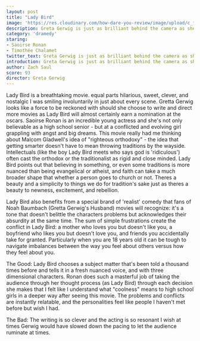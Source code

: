 ```yaml
---
layout: post
title: "Lady Bird"
image: 'https://res.cloudinary.com/how-dare-you-review/image/upload/c_fill,h_399,w_760/v1528952882/ladybird.jpg'
description: Greta Gerwig is just as brilliant behind the camera as she is in front of it. The jokes feel timeless, and the excanges stick with you.      
category: 'dramedy'
staring: 
- Saoirse Ronan
- Timothée Chalamet
twitter_text: Greta Gerwig is just as brilliant behind the camera as she is in front of it. The jokes feel timeless, and the excanges stick with you.
introduction: Greta Gerwig is just as brilliant behind the camera as she is in front of it. The jokes feel timeless, and the excanges stick with you.
author: Zach Saul
score: 93
director: Greta Gerwig
---
```


Lady Bird is a breathtaking movie. equal parts hilarious, sweet, clever, and nostalgic I was smiling involuntarily in just about every scene. Gretta Gerwig looks like a force to be reckoned with should she choose to write and direct more movies as Lady Bird will almost certainly earn a nomination at the oscars.  Saoirse Ronan is an incredible young actress and she's not only believable as a high school senior - but at a conflicted and evolving girl grappling with angst and big dreams. This movie really had me thinking about Malcom Gladwell's idea of "righteous orthodoxy" - the idea that getting smarter doesn't have to mean throwing traditions by the wayside. Intellectuals (like the boy Lady Bird meets who says god is 'ridiculous') often cast the orthodox or the traditionalist as rigid and close minded. Lady Bird points out that believing in something, or even some traditions is more nuanced than being evangelical or atheist, and faith can take a much broader shape that whether a person goes to church or not. Theres a beauty and a simplicity to things we do for tradition's sake just as theres a beauty to newness, excitement, and rebellion.

Lady Bird also benefits from a special brand of 'realist' comedy that fans of Noah Baumbach (Gretta Gerwig's Husband) movies will recognize: it's a tone that doesn't belittle the characters problems but acknowledges their absurdity at the same time. The sum of simple frustrations create the conflict in Lady Bird: a mother who loves you but doesn't like you, a boyfriend who likes you but doesn't love you, and friends you accidentally take for granted. Particularly when you are 18 years old it can be tough to navigate imbalances between the way you feel about others versus how they feel about you.  

The Good: Lady Bird chooses a subject matter that's been told a thousand times before and tells it in a fresh nuanced voice, and with three dimensional characters. Ronan does such a masterful job of taking the audience through her thought process (as Lady Bird) through each decision she makes that I felt like I understand what "coolness" means to high school girls in a deeper way after seeing this movie. The problems and conflicts are instantly relatable, and the personalities feel like people I haven't met before but wish I had.

The Bad: The writing is so clever and the acting is so resonant I wish at times Gerwig would have slowed down the pacing to let the audience ruminate at times.